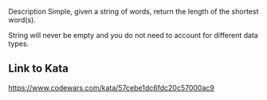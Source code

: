 Description
Simple, given a string of words, return the length of the shortest word(s).

String will never be empty and you do not need to account for different data types.

## Link to Kata

https://www.codewars.com/kata/57cebe1dc6fdc20c57000ac9
